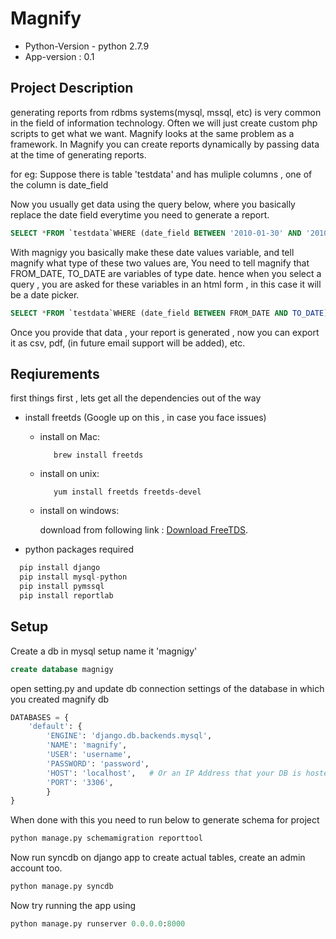# **Magnify**
- Python-Version - python 2.7.9
- App-version : 0.1

## **Project Description**

generating reports from rdbms systems(mysql, mssql, etc) is very common in the field of information technology. Often we will just create custom php scripts to get what we want. Magnify looks at the same problem as a framework. In Magnify you can create reports dynamically by passing data at the time of generating reports.

for eg: Suppose there is table 'testdata' and has muliple columns , one of the column is date_field

Now you usually get data using the query below, where you basically replace the date field everytime you need to generate a report.

```sql
SELECT *FROM `testdata`WHERE (date_field BETWEEN '2010-01-30' AND '2010-09-29')
```

With magnigy you basically make these date values variable, and tell magnify what type of these two values are, You need to tell magnify that FROM_DATE, TO_DATE are variables of type date. hence when you select a query , you are asked for these variables in an html form , in this case it will be a date picker.

```sql
SELECT *FROM `testdata`WHERE (date_field BETWEEN FROM_DATE AND TO_DATE)
```

Once you provide that data , your report is generated , now you can export it as csv, pdf, (in future email support will be added), etc.
## **Reqiurements**
first things first , lets get all the dependencies out of the way

- install freetds (Google up on this , in case you face issues)

    - install on Mac:

      ```
         brew install freetds
      ```

    - install on unix:

      ```
         yum install freetds freetds-devel
      ```

    - install on windows:

      download from following link : [Download FreeTDS](http://sourceforge.net/projects/freetdswindows/).

- python packages required

```python
  pip install django
  pip install mysql-python
  pip install pymssql
  pip install reportlab
```

## **Setup**

Create a db in mysql setup name it 'magnigy'
```sql
create database magnigy
```

open setting.py and update db connection settings of the database in which you created magnify db
```python
DATABASES = {
    'default': {
        'ENGINE': 'django.db.backends.mysql',
        'NAME': 'magnify',
        'USER': 'username',
        'PASSWORD': 'password',
        'HOST': 'localhost',   # Or an IP Address that your DB is hosted on
        'PORT': '3306',
        }
}
```

When done with this you need to run below to generate schema for project
```python
python manage.py schemamigration reporttool
```

Now run syncdb on django app to create actual tables, create an admin account too.
```python
python manage.py syncdb
```

Now try running the app using
```python
python manage.py runserver 0.0.0.0:8000
```
